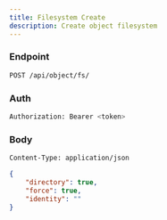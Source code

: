 ```yaml
---
title: Filesystem Create
description: Create object filesystem
---
```


### Endpoint

```bash
POST /api/object/fs/
```

### Auth

```bash
Authorization: Bearer <token>
```

### Body

```bash
Content-Type: application/json
```

```json
{
    "directory": true,
    "force": true,
    "identity": ""
}
```

